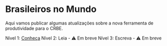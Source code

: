 # Brasileiros no Mundo

Aqui vamos publicar algumas atualiza&ccedil;&otilde;es sobre a nova ferramenta de produtividade para o CRBE. 

N&iacute;vel 1: [Conhe&ccedil;a](brasileirosnomundo.github.io/trello-CRBE)
N&iacute;vel 2: Leia - :warning: Em breve
N&iacute;vel 3: Escreva - :warning: Em breve

